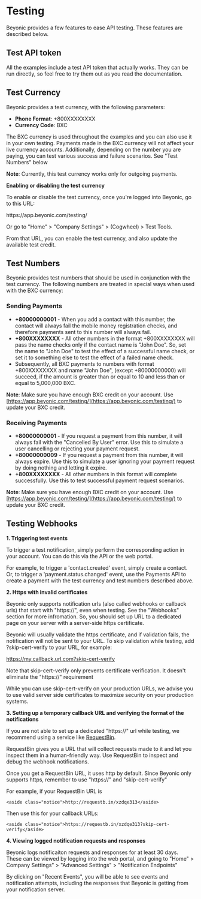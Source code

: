 # Testing

Beyonic provides a few features to ease API testing. These features are described below.

## Test API token
All the examples include a test API token that actually works. They can be run directly, so feel free to try them out as you read the documentation.

## Test Currency

Beyonic provides a test currency, with the following parameters:

* **Phone Format**: +800XXXXXXXX
* **Currency Code**: BXC

The BXC currency is used throughout the examples and you can also use it in your own testing. Payments made in the BXC currency will not affect your live currency accounts. Additionally, depending on the number you are paying, you can test various success and failure scenarios. See "Test Numbers" below

**Note**: Currently, this test currency works only for outgoing payments.

**Enabling or disabling the test currency**

To enable or disable the test currency, once you're logged into Beyonic, go to this URL:

<aside class="notice">https://app.beyonic.com/testing/</aside>

Or go to "Home" > "Company Settings" > (Cogwheel) > Test Tools.

From that URL, you can enable the test currency, and also update the available test credit.

## Test Numbers

Beyonic provides test numbers that should be used in conjunction with the test currency. The following numbers are treated in special ways when used with the BXC currency:

### Sending Payments

* **+80000000001** - When you add a contact with this number, the contact will always fail the mobile money registration checks, and therefore payments sent to this number will always fail.
* **+800XXXXXXXX** - All other numbers in the format +800XXXXXXXX will pass the name checks only if the contact name is "John Doe". So, set the name to "John Doe" to test the effect of a successful name check, or set it to something else to test the effect of a failed name check.
* Subsequently, all BXC payments to numbers with format +800XXXXXXXX and name "John Doe", (except +80000000000) will succeed, if the amount is greater than or equal to 10 and less than or equal to 5,000,000 BXC.

**Note**: Make sure you have enough BXC credit on your account. Use [https://app.beyonic.com/testing/](https://app.beyonic.com/testing/) to update your BXC credit.

### Receiving Payments

* **+80000000001** - If you request a payment from this number, it will always fail with the "Cancelled By User" error. Use this to simulate a user cancelling or rejecting your payment request.
* **+80000000009** - If you request a payment from this number, it will always expire. Use this to simulate a user ignoring your payment request by doing nothing and letting it expire.
* **+800XXXXXXXX** - All other numbers in this format will complete successfully. Use this to test successful payment request scenarios.

**Note**: Make sure you have enough BXC credit on your account. Use [https://app.beyonic.com/testing/](https://app.beyonic.com/testing/) to update your BXC credit.

## Testing Webhooks

**1. Triggering test events**

To trigger a test notification, simply perform the corresponding action in your account. You can do this via the API or the web portal.

For example, to trigger a 'contact.created' event, simply create a contact. Or, to trigger a 'payment.status.changed' event, use the Payments API to create a payment with the test currency and test numbers described above.

**2. Https with invalid certificates**

Beyonic only supports notification urls (also called webhooks or callback urls) that start with "https://", even when testing. See the "Webhooks" section for more infromation. So, you should set up URL to a dedicated page on your server with a server-side https certificate.

Beyonic will usually validate the https certificate, and if validation fails, the notification will not be sent to your URL. To skip validation while testing, add ?skip-cert-verify to your URL, for example:
    <aside class="notice">https://my.callback.url.com?skip-cert-verify</aside>

Note that skip-cert-verify only prevents certificate verification. It doesn't eliminate the "https://" requirement

While you can use skip-cert-verify on your production URLs, we advise you to use valid server side certificates to maximize security on your production systems.

**3. Setting up a temporary callback URL and verifying the format of the notifications**

If you are not able to set up a dedicated "https://" url while testing, we recommend using a service like [RequestBin](https://requestb.in/).

RequestBin gives you a URL that will collect requests made to it and let you inspect them in a human-friendly way. Use RequestBin to inspect and debug the webhook notifications.

Once you get a RequestBin URL, it uses http by default. Since Beyonic only supports https, remember to use "https://" and "skip-cert-verify"

For example, if your RequestBin URL is

    <aside class="notice">http://requestb.in/xzdqe313</aside>

Then use this for your callback URLs:

    <aside class="notice">https://requestb.in/xzdqe313?skip-cert-verify</aside>

**4. Viewing logged notification requests and responses**

Beyonic logs notificaiton requests and responses for at least 30 days. These can be viewed by logging into the web portal, and going to "Home" > Company Settings" > "Advanced Settings" > "Notification Endpoints"

By clicking on "Recent Events", you will be able to see events and notification attempts, including the responses that Beyonic is getting from your notification server.
